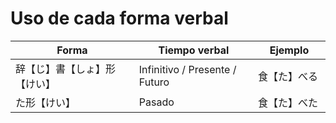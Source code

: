 # Uso de cada forma verbal

| Forma          | Tiempo verbal                  | Ejemplo |
|----------------|--------------------------------|---------|
| 辞【じ】書【しょ】形【けい】 | Infinitivo / Presente / Futuro | 食【た】べる　 |
| た形【けい】         | Pasado                         | 食【た】べた　 |
